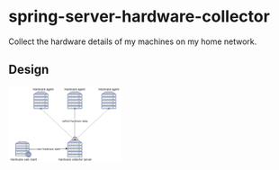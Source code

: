 # spring-server-hardware-collector
Collect the hardware details of my machines on my home network.

Design
----------------------------------
<img width="200" alt="1st page" src="sshc-diagram.png">
